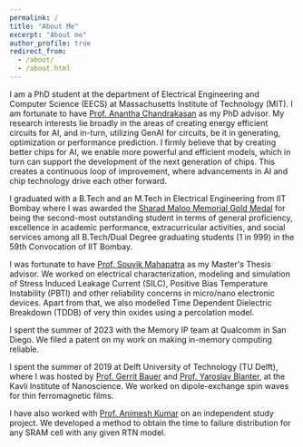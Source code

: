 ```yaml
---
permalink: /
title: "About Me"
excerpt: "About me"
author_profile: true
redirect_from: 
  - /about/
  - /about.html
---
```



I am a PhD student at the department of Electrical Engineering and Computer Science (EECS) at Massachusetts Institute of Technology (MIT). I am fortunate to have [Prof. Anantha Chandrakasan](https://www.eecs.mit.edu/people/anantha-chandrakasan/) as my PhD advisor. My research interests lie broadly in the areas of creating energy efficient circuits for AI, and in-turn, utilizing GenAI for circuits, be it in generating, optimization or performance prediction. I firmly believe that by creating better chips for AI, we enable more powerful and efficient models, which in turn can support the development of the next generation of chips. This creates a continuous loop of improvement, where advancements in AI and chip technology drive each other forward.

I graduated with a B.Tech and an M.Tech in Electrical Engineering from IIT Bombay where I was awarded the [Sharad Maloo Memorial Gold Medal](https://www.iitb.ac.in/newacadhome/RulesforAwardofMedalsandAcademicprizesforUGandPG.pdf) for being the second-most outstanding student in terms of general proficiency, excellence in academic performance, extracurricular activities, and social services among all B.Tech/Dual Degree graduating students (1 in 999) in the 59th Convocation of IIT Bombay.

I was fortunate to have [Prof. Souvik Mahapatra](https://www.ee.iitb.ac.in/wiki/faculty/souvik?s=model) as my Master's Thesis advisor. We worked on electrical characterization, modeling and simulation of Stress Induced Leakage Current (SILC), Positive Bias Temperature Instability (PBTI) and other reliability concerns in micro/nano electronic devices. Apart from that, we also modelled Time Dependent Dielectric Breakdown (TDDB) of very thin oxides using a percolation model. 

I spent the summer of 2023 with the Memory IP team at Qualcomm in San Diego. We filed a patent on my work on making in-memory computing reliable.

I spent the summer of 2019 at Delft University of Technology (TU Delft), where I was hosted by [Prof. Gerrit Bauer](https://www.tudelft.nl/en/faculty-of-applied-sciences/about-faculty/departments/quantum-nanoscience/prof-dr-gerrit-bauer/) and [Prof. Yaroslav Blanter](https://www.tudelft.nl/en/faculty-of-applied-sciences/about-faculty/departments/quantum-nanoscience/prof-dr-yaroslav-blanter/), at the Kavli Institute of Nanoscience. We worked on dipole-exchange spin waves for thin ferromagnetic films.  

I have also worked with [Prof. Animesh Kumar](https://www.ee.iitb.ac.in/~animesh/) on an independent study project. We developed a method to obtain the time to failure distribution for any SRAM cell with any given RTN model.
